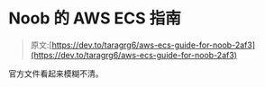 # Noob 的 AWS ECS 指南

> 原文:[https://dev.to/taragrg6/aws-ecs-guide-for-noob-2af3](https://dev.to/taragrg6/aws-ecs-guide-for-noob-2af3)

官方文件看起来模糊不清。